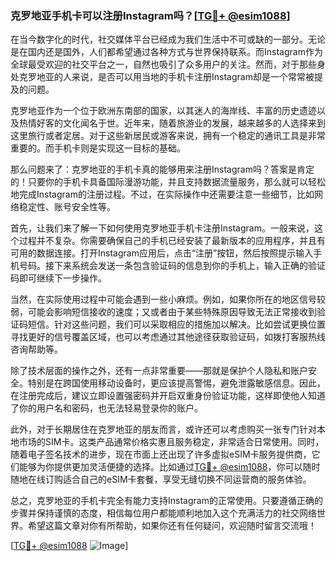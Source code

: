 ### 克罗地亚手机卡可以注册Instagram吗？[[TG💪+ @esim1088](https://t.me/s/esim1088)]

在当今数字化的时代，社交媒体平台已经成为我们生活中不可或缺的一部分。无论是在国内还是国外，人们都希望通过各种方式与世界保持联系。而Instagram作为全球最受欢迎的社交平台之一，自然也吸引了众多用户的关注。然而，对于那些身处克罗地亚的人来说，是否可以用当地的手机卡注册Instagram却是一个常常被提及的问题。

克罗地亚作为一个位于欧洲东南部的国家，以其迷人的海岸线、丰富的历史遗迹以及热情好客的文化闻名于世。近年来，随着旅游业的发展，越来越多的人选择来到这里旅行或者定居。对于这些新居民或游客来说，拥有一个稳定的通讯工具是非常重要的。而手机卡则是实现这一目标的基础。

那么问题来了：克罗地亚的手机卡真的能够用来注册Instagram吗？答案是肯定的！只要你的手机卡具备国际漫游功能，并且支持数据流量服务，那么就可以轻松地完成Instagram的注册过程。不过，在实际操作中还需要注意一些细节，比如网络稳定性、账号安全性等。

首先，让我们来了解一下如何使用克罗地亚手机卡注册Instagram。一般来说，这个过程并不复杂。你需要确保自己的手机已经安装了最新版本的应用程序，并且有可用的数据连接。打开Instagram应用后，点击“注册”按钮，然后按照提示输入手机号码。接下来系统会发送一条包含验证码的信息到你的手机上，输入正确的验证码即可继续下一步操作。

当然，在实际使用过程中可能会遇到一些小麻烦。例如，如果你所在的地区信号较弱，可能会影响短信接收的速度；又或者由于某些特殊原因导致无法正常接收到验证码短信。针对这些问题，我们可以采取相应的措施加以解决。比如尝试更换位置寻找更好的信号覆盖区域，也可以考虑通过其他途径获取验证码，如拨打客服热线咨询帮助等。

除了技术层面的操作之外，还有一点非常重要——那就是保护个人隐私和账户安全。特别是在跨国使用移动设备时，更应该提高警惕，避免泄露敏感信息。因此，在注册完成后，建议立即设置强密码并开启双重身份验证功能，这样即使他人知道了你的用户名和密码，也无法轻易登录你的账户。

此外，对于长期居住在克罗地亚的朋友而言，或许还可以考虑购买一张专门针对本地市场的SIM卡。这类产品通常价格实惠且服务稳定，非常适合日常使用。同时，随着电子签名技术的进步，现在市面上还出现了许多虚拟eSIM卡服务提供商，它们能够为你提供更加灵活便捷的选择。比如通过[TG💪+ @esim1088](https://t.me/s/esim1088)，你可以随时随地在线订购适合自己的eSIM卡套餐，享受无缝切换不同运营商的服务体验。

总之，克罗地亚的手机卡完全有能力支持Instagram的正常使用。只要遵循正确的步骤并保持谨慎的态度，相信每位用户都能顺利地加入这个充满活力的社交网络世界。希望这篇文章对你有所帮助，如果你还有任何疑问，欢迎随时留言交流哦！

[[TG💪+ @esim1088](https://t.me/s/esim1088) ![Image](https://i.postimg.cc/4NQfJmqS/Snipaste-2025-05-13-00-14-12.png)]